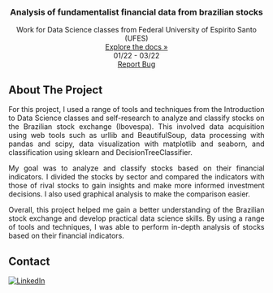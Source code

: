 <h3 align="center"> Analysis of fundamentalist financial data from brazilian stocks </h3>

  <p align="center">
    Work for Data Science classes from Federal University of Espirito Santo (UFES)
    <br />
    <a href="https://github.com/danieldealmeidaduque/ufes-datascience-webscraping"<strong>Explore the docs »</strong></a>
    <br />
    01/22 - 03/22
    <br />
    <a href="https://github.com/danieldealmeidaduque/ufes-datascience-webscraping">Report Bug</a>
  </p>
</div>

<!-- ABOUT THE PROJECT -->
## About The Project

<p align="justify">
   For this project, I used a range of tools and techniques from the Introduction to Data Science classes and self-research to analyze and classify stocks on the Brazilian stock exchange (Ibovespa). This involved data acquisition using web tools such as urllib and BeautifulSoup, data processing with pandas and scipy, data visualization with matplotlib and seaborn, and classification using sklearn and DecisionTreeClassifier.
</p>

<p align="justify">
    My goal was to analyze and classify stocks based on their financial indicators. I divided the stocks by sector and compared the indicators with those of rival stocks to gain insights and make more informed investment decisions. I also used graphical analysis to make the comparison easier.
</p>

<p align="justify">
Overall, this project helped me gain a better understanding of the Brazilian stock exchange and develop practical data science skills. By using a range of tools and techniques, I was able to perform in-depth analysis of stocks based on their financial indicators.
</p>

<!-- CONTACT -->
## Contact

<div align="left">

  <a href="">[![LinkedIn][linkedin-shield]][linkedin-url]</a>

</div>

<!-- MARKDOWN LINKS & IMAGES -->
[linkedin-shield]: https://img.shields.io/badge/-LinkedIn-black.svg?style=for-the-badge&logo=linkedin&colorB=555
[linkedin-url]: https://www.linkedin.com/in/danieldealmeidaduque/
